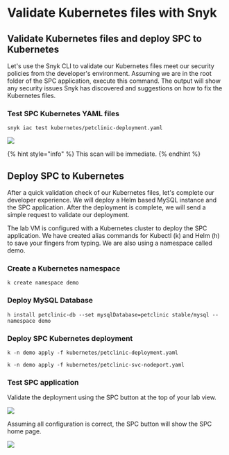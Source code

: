 # Validate Kubernetes files with Snyk

## Validate Kubernetes files and deploy SPC to Kubernetes

Let's use the Snyk CLI to validate our Kubernetes files meet our security policies from the developer's environment. Assuming we are in the root folder of the SPC application, execute this command. The output will show any security issues Snyk has discovered and suggestions on how to fix the Kubernetes files.

### Test SPC Kubernetes YAML files

```text
snyk iac test kubernetes/petclinic-deployment.yaml
```

![](https://partner-workshop-assets.s3.us-east-2.amazonaws.com/screen-shot-2020-08-26-at-2.54.26-pm.png)

{% hint style="info" %}
This scan will be immediate.
{% endhint %}

## Deploy SPC to Kubernetes

After a quick validation check of our Kubernetes files, let's complete our developer experience. We will deploy a Helm based MySQL instance and the SPC application. After the deployment is complete, we will send a simple request to validate our deployment.

The lab VM is configured with a Kubernetes cluster to deploy the SPC application. We have created alias commands for Kubectl \(k\) and Helm \(h\) to save your fingers from typing. We are also using a namespace called demo.

### Create a Kubernetes namespace

```text
k create namespace demo
```

### Deploy MySQL Database

```text
h install petclinic-db --set mysqlDatabase=petclinic stable/mysql --namespace demo
```

### Deploy SPC Kubernetes deployment

```text
k -n demo apply -f kubernetes/petclinic-deployment.yaml
```

```text
k -n demo apply -f kubernetes/petclinic-svc-nodeport.yaml
```

### Test SPC application

Validate the deployment using the SPC button at the top of your lab view.

![](https://partner-workshop-assets.s3.us-east-2.amazonaws.com/spc_button_purpcle_cicle.png)

Assuming all configuration is correct, the SPC button will show the SPC home page.

![](https://partner-workshop-assets.s3.us-east-2.amazonaws.com/screen-shot-2020-08-28-at-3.57.03-pm.png)

